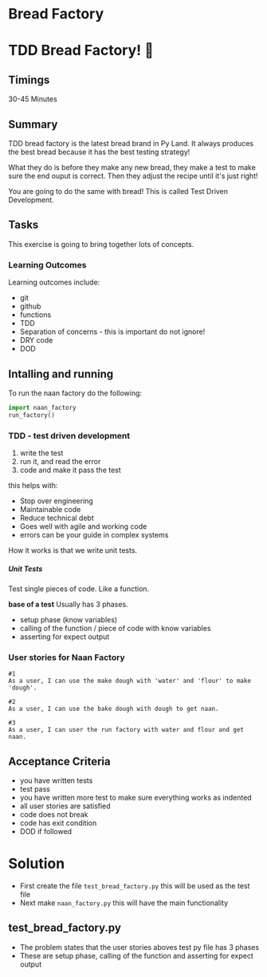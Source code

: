 # Bread Factory

# TDD Bread Factory! :bread:

## Timings

30-45 Minutes

## Summary

TDD bread factory is the latest bread brand in Py Land. It always produces the best bread because it has the best testing strategy!

What they do is before they make any new bread, they make a test to make sure the end ouput is correct. Then they adjust the recipe until it's just right!

You are going to do the same with bread! This is called Test Driven Development.

## Tasks

This exercise is going to bring together lots of concepts.

### Learning Outcomes
Learning outcomes include:
- git
- github
- functions
- TDD
- Separation of concerns - this is important do not ignore!
- DRY code
- DOD


## Intalling and running
To run the naan factory do the following:

```python
import naan_factory
run_factory()
```


### TDD - test driven development

1. write the test
2. run it, and read the error
3. code and make it pass the test

this helps with:
- Stop over engineering
- Maintainable code
- Reduce technical debt
- Goes well with agile and working code
- errors can be your guide in complex systems

How it works is that we write unit tests.

##### Unit Tests

Test single pieces of code. Like a function.

**base of a test**
Usually has 3 phases.
- setup phase (know variables)
- calling of the function / piece of code with know variables
- asserting for expect output




### User stories for Naan Factory

```
#1
As a user, I can use the make dough with 'water' and 'flour' to make 'dough'.

#2
As a user, I can use the bake dough with dough to get naan.

#3
As a user, I can user the run factory with water and flour and get naan.

```

## Acceptance Criteria

* you have written tests
* test pass
* you have written more test to make sure everything works as indented
* all user stories are satisfied
* code does not break
* code has exit condition
* DOD if followed


# Solution

- First create the file `test_bread_factory.py` this will be used as the test file
- Next make `naan_factory.py` this will have the main functionality

## test_bread_factory.py
- The problem states that the user stories aboves test py file has 3 phases
- These are setup phase, calling of the function and asserting for expect output
